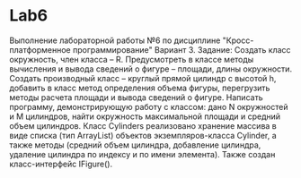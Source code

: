 # Lab6
Выполнение лабораторной работы №6 по дисциплине "Кросс-платформенное программирование"
Вариант 3.
Задание: Создать класс окружность, член класса – R. Предусмотреть в классе методы вычисления и вывода сведений о фигуре – площади, длины окружности. 
Создать производный класс – круглый прямой цилиндр с высотой h, добавить в класс метод определения объема фигуры, перегрузить методы расчета площади и вывода сведений о фигуре. 
Написать программу, демонстрирующую работу с классом: дано N окружностей и M цилиндров, найти окружность максимальной площади и средний объем цилиндров.
Класс Cylinders реализовано хранение массива в виде списка (тип ArrayList) объектов экземпляров-класса Cylinder, а также методы (средний объем цилиндра, добавление цилиндра, удаление цилиндра по индексу и по имени элемента).
Также создан класс-интерфейс IFigure().
